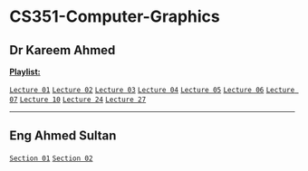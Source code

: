 # CS351-Computer-Graphics
## Dr Kareem Ahmed
[**Playlist:**](https://www.youtube.com/watch?v=DItMw3CAkuU&list=PLp2eAGIFKMEVpQoEqqEo4o-S1enQ59ocw)

[`Lecture 01`](https://github.com/AhmedUKamel/CS351-Computer-Graphics/blob/main/Lecture%2001/) [`Lecture 02`](https://github.com/AhmedUKamel/CS351-Computer-Graphics/blob/main/Lecture%2002/) [`Lecture 03`](https://github.com/AhmedUKamel/CS351-Computer-Graphics/blob/main/Lecture%2003/) [`Lecture 04`](https://github.com/AhmedUKamel/CS351-Computer-Graphics/blob/main/Lecture%2004/) [`Lecture 05`](https://github.com/AhmedUKamel/CS351-Computer-Graphics/blob/main/Lecture%2005/) [`Lecture 06`](https://github.com/AhmedUKamel/CS351-Computer-Graphics/blob/main/Lecture%2006/) [`Lecture 07`](https://github.com/AhmedUKamel/CS351-Computer-Graphics/blob/main/Lecture%2007/) [`Lecture 10`](https://github.com/AhmedUKamel/CS351-Computer-Graphics/blob/main/Lecture%2010/) [`Lecture 24`](https://github.com/AhmedUKamel/CS351-Computer-Graphics/blob/main/Lecture%2024/) [`Lecture 27`](https://github.com/AhmedUKamel/CS351-Computer-Graphics/blob/main/Lecture%2027/)

___
## Eng Ahmed Sultan
[`Section 01`](https://github.com/AhmedUKamel/CS351-Computer-Graphics/tree/main/Section%2001) [`Section 02`](https://github.com/AhmedUKamel/CS351-Computer-Graphics/tree/main/Section%2002)